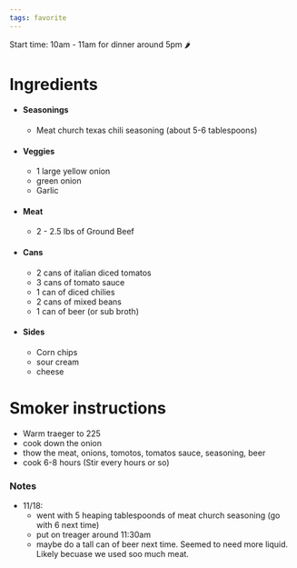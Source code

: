 ```yaml
---
tags: favorite
---
```


Start time: 10am - 11am for dinner around 5pm 🌶️

# Ingredients

- #### Seasonings
	- Meat church texas chili seasoning (about 5-6 tablespoons)

- #### Veggies
	- 1 large yellow onion
	- green onion
	- Garlic
	
- #### Meat
	- 2 - 2.5 lbs of Ground Beef
	
- #### Cans
	- 2 cans of italian diced tomatos
	- 3 cans of tomato sauce
	- 1 can of diced chilies
	- 2 cans of mixed beans
	- 1 can of beer (or sub broth)

- #### Sides
	- Corn chips
	- sour cream 
	- cheese

# Smoker instructions
- Warm traeger to 225 
- cook down the onion
- thow the meat, onions, tomotos, tomatos sauce, seasoning, beer
- cook 6-8 hours (Stir every hours or so)

### Notes
- 11/18:
	- went with 5 heaping tablespoonds of meat church seasoning (go with 6 next time)
	- put on treager around 11:30am
	- maybe do a tall can of beer next time. Seemed to need more liquid. Likely becuase we used soo much meat. 

